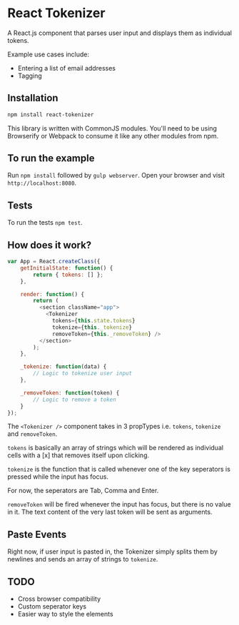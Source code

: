 React Tokenizer
====================

A React.js component that parses user input and displays them as individual
tokens.

Example use cases include:
- Entering a list of email addresses
- Tagging

Installation
--------------------
```sh
npm install react-tokenizer
```

This library is written with CommonJS modules. You'll need to be using
Browserify or Webpack to consume it like any other modules from npm.

To run the example
--------------------

Run `npm install` followed by `gulp webserver`. Open your browser and visit
`http://localhost:8080`.

Tests
--------------------

To run the tests `npm test`.

How does it work?
--------------------

```js
var App = React.createClass({
    getInitialState: function() {
        return { tokens: [] };
    },

    render: function() {
        return (
          <section className="app">
            <Tokenizer
              tokens={this.state.tokens}
              tokenize={this._tokenize}
              removeToken={this._removeToken} />
          </section>
        );
    },

    _tokenize: function(data) {
        // Logic to tokenize user input
    },

    _removeToken: function(token) {
        // Logic to remove a token
    }
});
```

The `<Tokenizer />` component takes in 3 propTypes i.e. `tokens`, `tokenize`
and `removeToken`.

`tokens` is basically an array of strings which will be rendered as individual
cells with a [x] that removes itself upon clicking.

`tokenize` is the function that is called whenever one of the key seperators is
pressed while the input has focus.

For now, the seperators are Tab, Comma and Enter.

`removeToken` will be fired whenever the input has focus, but there is no value
in it. The text content of the very last token will be sent as arguments.

Paste Events
--------------------

Right now, if user input is pasted in, the Tokenizer simply splits them by
newlines and sends an array of strings to `tokenize`.

TODO
--------------------

- Cross browser compatibility
- Custom seperator keys
- Easier way to style the elements
